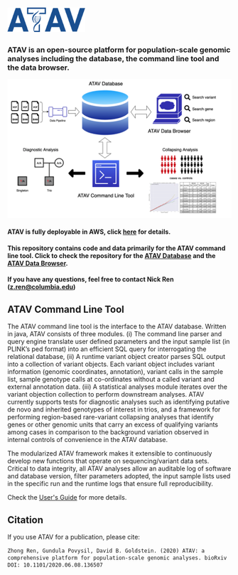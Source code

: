 # <img src="img/atav-logo.svg" width="175" height="55" />

### ATAV is an open-source platform for population-scale genomic analyses including the database, the command line tool and the data browser.

![img](img/atav_platform_framework_overview.png)

#### ATAV is fully deployable in AWS, click [here](https://github.com/nickzren/atav/wiki/AWS-Setup) for details.

#### This repository contains code and data primarily for the ATAV command line tool. Click to check the repository for the [ATAV Database](https://github.com/nickzren/atav-database) and the [ATAV Data Browser](https://github.com/nickzren/atavdb).

#### If you have any questions, feel free to contact Nick Ren (<a href="mailto:z.ren@columbia.edu">z.ren@columbia.edu</a>)

## ATAV Command Line Tool

The ATAV command line tool is the interface to the ATAV database. Written in java, ATAV consists of three modules. (i) The command line parser and query engine translate user defined parameters and the input sample list (in PLINK’s ped format) into an efficient SQL query for interrogating the relational database, (ii) A runtime variant object creator parses SQL output into a collection of variant objects. Each variant object includes variant information (genomic coordinates, annotation), variant calls in the sample list, sample genotype calls at co-ordinates without a called variant and external annotation data. (iii) A statistical analyses module iterates over the variant objection collection to perform downstream analyses. ATAV currently supports tests for diagnostic analyses such as identifying putative de novo and inherited genotypes of interest in trios, and a framework for performing region-based rare-variant collapsing analyses that identify genes or other genomic units that carry an excess of qualifying variants among cases in comparison to the background variation observed in internal controls of convenience in the ATAV database. 

The modularized ATAV framework makes it extensible to continuously develop new functions that operate on sequencing/variant data sets. Critical to data integrity, all ATAV analyses allow an auditable log of software and database version, filter parameters adopted, the input sample lists used in the specific run and the runtime logs that ensure full reproducibility.  

Check the [User's Guide](http://redmine.igm.cumc.columbia.edu/projects/atav/wiki) for more details.

## Citation

If you use ATAV for a publication, please cite:

```
Zhong Ren, Gundula Povysil, David B. Goldstein. (2020) ATAV: a comprehensive platform for population-scale genomic analyses. bioRxiv DOI: 10.1101/2020.06.08.136507
```
